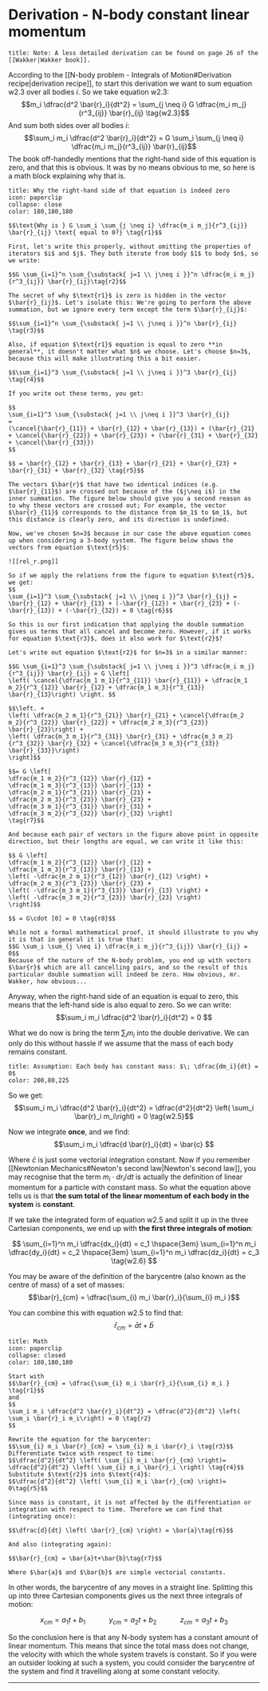 # Derivation - N-body constant linear momentum
```ad-note
title: Note: A less detailed derivation can be found on page 26 of the [[Wakker|Wakker book]].
```

According to the [[N-body problem - Integrals of Motion#Derivation recipe|derivation recipe]], to start this derivation we want to sum equation $\text{w2.3}$ over all bodies $i$.  So we take equation $\text{w2.3}$:
$$m_i \dfrac{d^2 \bar{r}_i}{dt^2} = \sum_{j \neq i} G \dfrac{m_i m_j}{r^3_{ij}} \bar{r}_{ij} \tag{w2.3}$$
And sum both sides over all bodies $i$:
$$\sum_i m_i \dfrac{d^2 \bar{r}_i}{dt^2} = G \sum_i \sum_{j \neq i} \dfrac{m_i m_j}{r^3_{ij}} \bar{r}_{ij}$$
The book off-handedly mentions that the right-hand side of this equation is zero, and that this is obvious. It was by no means obvious to me, so here is a math block explaining why that is.

```ad-note
title: Why the right-hand side of that equation is indeed zero
icon: paperclip
collapse: close
color: 180,180,180

$$\text{Why is } G \sum_i \sum_{j \neq i} \dfrac{m_i m_j}{r^3_{ij}} \bar{r}_{ij} \text{ equal to 0?} \tag{r1}$$

First, let's write this properly, without omitting the properties of iterators $i$ and $j$. They both iterate from body $1$ to body $n$, so we write:

$$G \sum_{i=1}^n \sum_{\substack{ j=1 \\ j\neq i }}^n \dfrac{m_i m_j}{r^3_{ij}} \bar{r}_{ij}\tag{r2}$$

The secret of why $\text{r1}$ is zero is hidden in the vector $\bar{r}_{ij}$. Let's isolate this: We're going to perform the above summation, but we ignore every term except the term $\bar{r}_{ij}$:

$$\sum_{i=1}^n \sum_{\substack{ j=1 \\ j\neq i }}^n \bar{r}_{ij} \tag{r3}$$

Also, if equation $\text{r1}$ equation is equal to zero **in general**, it doesn't matter what $n$ we choose. Let's choose $n=3$, because this will make illustrating this a bit easier.

$$\sum_{i=1}^3 \sum_{\substack{ j=1 \\ j\neq i }}^3 \bar{r}_{ij} \tag{r4}$$

If you write out these terms, you get:

$$
\sum_{i=1}^3 \sum_{\substack{ j=1 \\ j\neq i }}^3 \bar{r}_{ij}
=
(\cancel{\bar{r}_{11}} + \bar{r}_{12} + \bar{r}_{13}) + (\bar{r}_{21} + \cancel{\bar{r}_{22}} + \bar{r}_{23}) + (\bar{r}_{31} + \bar{r}_{32} + \cancel{\bar{r}_{33}})
$$

$$ = \bar{r}_{12} + \bar{r}_{13} + \bar{r}_{21} + \bar{r}_{23} + \bar{r}_{31} + \bar{r}_{32} \tag{r5}$$

The vectors $\bar{r}$ that have two identical indices (e.g. $\bar{r}_{11}$) are crossed out because of the ($j\neq i$) in the inner summation. The figure below should give you a second reason as to why these vectors are crossed out; For example, the vector $\bar{r}_{11}$ corresponds to the distance from $m_1$ to $m_1$, but this distance is clearly zero, and its direction is undefined. 

Now, we've chosen $n=3$ because in our case the above equation comes up when considering a 3-body system. The figure below shows the vectors from equation $\text{r5}$:

![[rel_r.png]]

So if we apply the relations from the figure to equation $\text{r5}$, we get:
$$
\sum_{i=1}^3 \sum_{\substack{ j=1 \\ j\neq i }}^3 \bar{r}_{ij} = \bar{r}_{12} + \bar{r}_{13} + (-\bar{r}_{12}) + \bar{r}_{23} + (-\bar{r}_{13}) + (-\bar{r}_{32}) = 0 \tag{r6}$$

So this is our first indication that applying the double summation gives us terms that all cancel and become zero. However, if it works for equation $\text{r3}$, does it also work for $\text{r2}$? 

Let's write out equation $\text{r2}$ for $n=3$ in a similar manner:

$$G \sum_{i=1}^3 \sum_{\substack{ j=1 \\ j\neq i }}^3 \dfrac{m_i m_j}{r^3_{ij}} \bar{r}_{ij} = G \left[ 
\left( \cancel{\dfrac{m_1 m_1}{r^3_{11}} \bar{r}_{11}} + \dfrac{m_1 m_2}{r^3_{12}} \bar{r}_{12} + \dfrac{m_1 m_3}{r^3_{13}} \bar{r}_{13}\right) \right. $$

$$\left. +
\left( \dfrac{m_2 m_1}{r^3_{21}} \bar{r}_{21} + \cancel{\dfrac{m_2 m_2}{r^3_{22}} \bar{r}_{22}} + \dfrac{m_2 m_3}{r^3_{23}} \bar{r}_{23}\right) +
\left( \dfrac{m_3 m_1}{r^3_{31}} \bar{r}_{31} + \dfrac{m_3 m_2}{r^3_{32}} \bar{r}_{32} + \cancel{\dfrac{m_3 m_3}{r^3_{33}} \bar{r}_{33}}\right)
\right]$$

$$= G \left[ 
\dfrac{m_1 m_2}{r^3_{12}} \bar{r}_{12} + 
\dfrac{m_1 m_3}{r^3_{13}} \bar{r}_{13} +
\dfrac{m_2 m_1}{r^3_{21}} \bar{r}_{21} + 
\dfrac{m_2 m_3}{r^3_{23}} \bar{r}_{23} +
\dfrac{m_3 m_1}{r^3_{31}} \bar{r}_{31} + 
\dfrac{m_3 m_2}{r^3_{32}} \bar{r}_{32} \right]
\tag{r7}$$

And because each pair of vectors in the figure above point in opposite direction, but their lengths are equal, we can write it like this:

$$ G \left[ 
\dfrac{m_1 m_2}{r^3_{12}} \bar{r}_{12} + 
\dfrac{m_1 m_3}{r^3_{13}} \bar{r}_{13} +
\left( -\dfrac{m_2 m_1}{r^3_{12}} \bar{r}_{12} \right) + 
\dfrac{m_2 m_3}{r^3_{23}} \bar{r}_{23} +
\left( -\dfrac{m_3 m_1}{r^3_{13}} \bar{r}_{13} \right) + 
\left( -\dfrac{m_3 m_2}{r^3_{23}} \bar{r}_{23} \right) 
\right]$$

$$ = G\cdot [0] = 0 \tag{r8}$$

While not a formal mathematical proof, it should illustrate to you why it is that in general it is true that:
$$G \sum_i \sum_{j \neq i} \dfrac{m_i m_j}{r^3_{ij}} \bar{r}_{ij} = 0$$
Because of the nature of the N-body problem, you end up with vectors $\bar{r}$ which are all cancelling pairs, and so the result of this particular double summation will indeed be zero. How obvious, mr. Wakker, how obvious...
```

Anyway, when the right-hand side of an equation is equal to zero, this means that the left-hand side is also equal to zero. So we can write:
$$\sum_i m_i \dfrac{d^2 \bar{r}_i}{dt^2} = 0 $$

What we do now is bring the term $\sum_i m_i$ into the double derivative. We can only do this without hassle if we assume that the mass of each body remains constant. 
```ad-warning
title: Assumption: Each body has constant mass: $\; \dfrac{dm_i}{dt} = 0$
color: 200,80,225
```
So we get:
$$\sum_i m_i \dfrac{d^2 \bar{r}_i}{dt^2} = \dfrac{d^2}{dt^2} \left( \sum_i \bar{r}_i m_i\right) = 0 \tag{w2.5}$$

Now we integrate **once**, and we find: 
$$\sum_i m_i \dfrac{d \bar{r}_i}{dt} = \bar{c} $$

Where $\bar{c}$ is just some vectorial integration constant. Now if you remember [[Newtonian Mechanics#Newton's second law|Newton's second law]], you may recognise that the term $m_i \cdot d{r}_i/dt$ is actually the definition of linear momentum for a particle with constant mass. So what the equation above tells us is that **the sum total of the linear momentum of each body in the system** is **constant**. 

If we take the integrated form of equation $\text{w2.5}$ and split it up in the three Cartesian components, we end up with **the first three integrals of motion**:

$$
\sum_{i=1}^n m_i \dfrac{dx_i}{dt} = c_1 \hspace{3em}
\sum_{i=1}^n m_i \dfrac{dy_i}{dt} = c_2 \hspace{3em}
\sum_{i=1}^n m_i \dfrac{dz_i}{dt} = c_3 \tag{w2.6}
$$

You may be aware of the definition of the barycentre (also known as the centre of mass) of a set of masses:
$$\bar{r}_{cm} = \dfrac{\sum_{i} m_i \bar{r}_i}{\sum_{i} m_i }$$

You can combine this with equation $\text{w2.5}$ to find that:
$$\bar{r}_{cm} = \bar{a}t+\bar{b}$$

```ad-note
title: Math
icon: paperclip
collapse: closed
color: 180,180,180

Start with
$$\bar{r}_{cm} = \dfrac{\sum_{i} m_i \bar{r}_i}{\sum_{i} m_i } \tag{r1}$$
and
$$
\sum_i m_i \dfrac{d^2 \bar{r}_i}{dt^2} = \dfrac{d^2}{dt^2} \left( \sum_i \bar{r}_i m_i\right) = 0 \tag{r2}
$$

Rewrite the equation for the barycenter:
$$\sum_{i} m_i \bar{r}_{cm} = \sum_{i} m_i \bar{r}_i \tag{r3}$$
Differentiate twice with respect to time:
$$\dfrac{d^2}{dt^2} \left( \sum_{i} m_i \bar{r}_{cm} \right)= \dfrac{d^2}{dt^2} \left( \sum_{i} m_i \bar{r}_i \right) \tag{r4}$$
Substitute $\text{r2}$ into $\text{r4}$:
$$\dfrac{d^2}{dt^2} \left( \sum_{i} m_i \bar{r}_{cm} \right)= 0\tag{r5}$$

Since mass is constant, it is not affected by the differentiation or integration with respect to time. Therefore we can find that (integrating once):

$$\dfrac{d}{dt} \left( \bar{r}_{cm} \right) = \bar{a}\tag{r6}$$

And also (integrating again):

$$\bar{r}_{cm} = \bar{a}t+\bar{b}\tag{r7}$$

Where $\bar{a}$ and $\bar{b}$ are simple vectorial constants.
```
In other words, the barycentre of any moves in a straight line. Splitting this up into three Cartesian components gives us the next three integrals of motion:

$$
x_{cm} = a_1 t + b_1 \hspace{3em}
y_{cm} = a_2 t + b_2 \hspace{3em}
z_{cm} = a_3 t + b_3 \tag{w2.8}
$$

So the conclusion here is that any N-body system has a constant amount of linear momentum. This means that since the total mass does not change, the velocity with which the whole system travels is constant. So if you were an outsider looking at such a system, you could consider the barycentre of the system and find it travelling along at some constant velocity. 
___